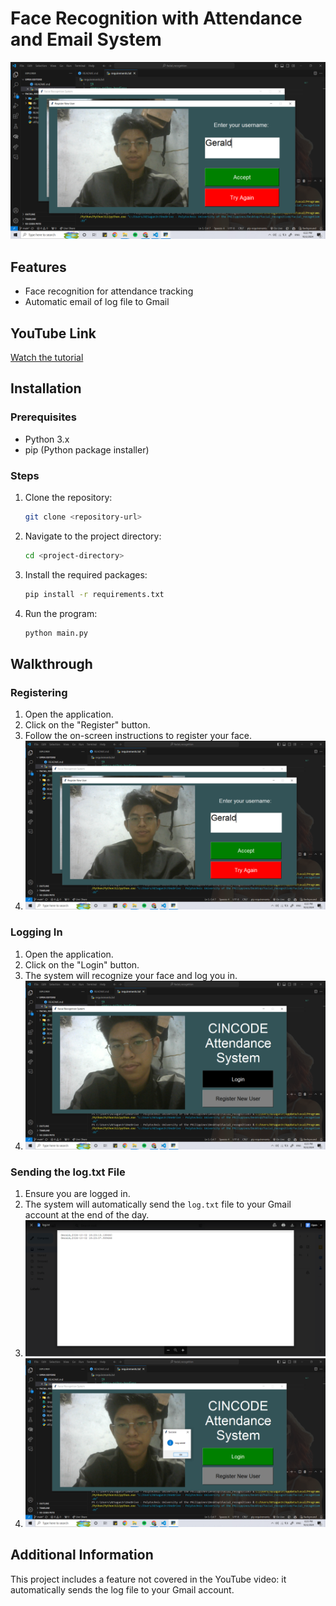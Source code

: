 # **Face Recognition with Attendance and Email System**

![Screenshot](images/register.png)

## Features
- Face recognition for attendance tracking
- Automatic email of log file to Gmail

## YouTube Link
[Watch the tutorial](https://www.youtube.com/watch?v=z_dbnYHAQYg&t=461s)

## Installation

### Prerequisites
- Python 3.x
- pip (Python package installer)

### Steps
1. Clone the repository:
    ```sh
    git clone <repository-url>
    ```
2. Navigate to the project directory:
    ```sh
    cd <project-directory>
    ```
3. Install the required packages:
    ```sh
    pip install -r requirements.txt
    ```
4. Run the program:
    ```sh
    python main.py
    ```

## Walkthrough

### Registering
1. Open the application.
2. Click on the "Register" button.
3. Follow the on-screen instructions to register your face.
4. ![Register](images/register.png)

### Logging In
1. Open the application.
2. Click on the "Login" button.
3. The system will recognize your face and log you in.
4. ![Login](images/login.png)

### Sending the log.txt File
1. Ensure you are logged in.
2. The system will automatically send the `log.txt` file to your Gmail account at the end of the day.
3. ![Log File](images/logfile.png)
4. ![Log Save](images/logsave.png)

## Additional Information
This project includes a feature not covered in the YouTube video: it automatically sends the log file to your Gmail account.
